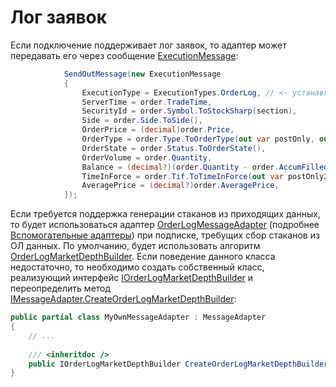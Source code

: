 # Лог заявок

Если подключение поддерживает лог заявок, то адаптер может передавать его через сообщение [ExecutionMessage](xref:StockSharp.Messages.ExecutionMessage):

```cs
			SendOutMessage(new ExecutionMessage
			{
				ExecutionType = ExecutionTypes.OrderLog, // <- устанавливаем признак того, что сообщение содержил ОЛ
				ServerTime = order.TradeTime,
				SecurityId = order.Symbol.ToStockSharp(section),
				Side = order.Side.ToSide(),
				OrderPrice = (decimal)order.Price,
				OrderType = order.Type.ToOrderType(out var postOnly, out _),
				OrderState = order.Status.ToOrderState(),
				OrderVolume = order.Quantity,
				Balance = (decimal?)(order.Quantity - order.AccumFilled),
				TimeInForce = order.Tif.ToTimeInForce(out var postOnly2),
				AveragePrice = (decimal?)order.AveragePrice,
			});
```

Если требуется поддержка генерации стаканов из приходящих данных, то будет использоваться адаптер [OrderLogMessageAdapter](xref:StockSharp.Algo.OrderLogMessageAdapter) (подробнее [Вспомогательные адаптеры](Messages_adapters_chain.md)) при подписке, требущих сбор стаканов из ОЛ данных. По умолчанию, будет использовать алгоритм [OrderLogMarketDepthBuilder](xref:StockSharp.Messages.OrderLogMarketDepthBuilder). Если поведение данного класса недостаточно, то необходимо создать собственный класс, реализующий интерфейс [IOrderLogMarketDepthBuilder](xref:StockSharp.Messages.IOrderLogMarketDepthBuilder) и переопределить метод [IMessageAdapter.CreateOrderLogMarketDepthBuilder](xref:StockSharp.Messages.IMessageAdapter.CreateOrderLogMarketDepthBuilder(StockSharp.Messages.SecurityId)):

```cs
public partial class MyOwnMessageAdapter : MessageAdapter
{
	// ...
	
	/// <inheritdoc />
	public IOrderLogMarketDepthBuilder CreateOrderLogMarketDepthBuilder(SecurityId securityId) => new MyOwnOrderLogMarketDepthBuilder();
}
```

